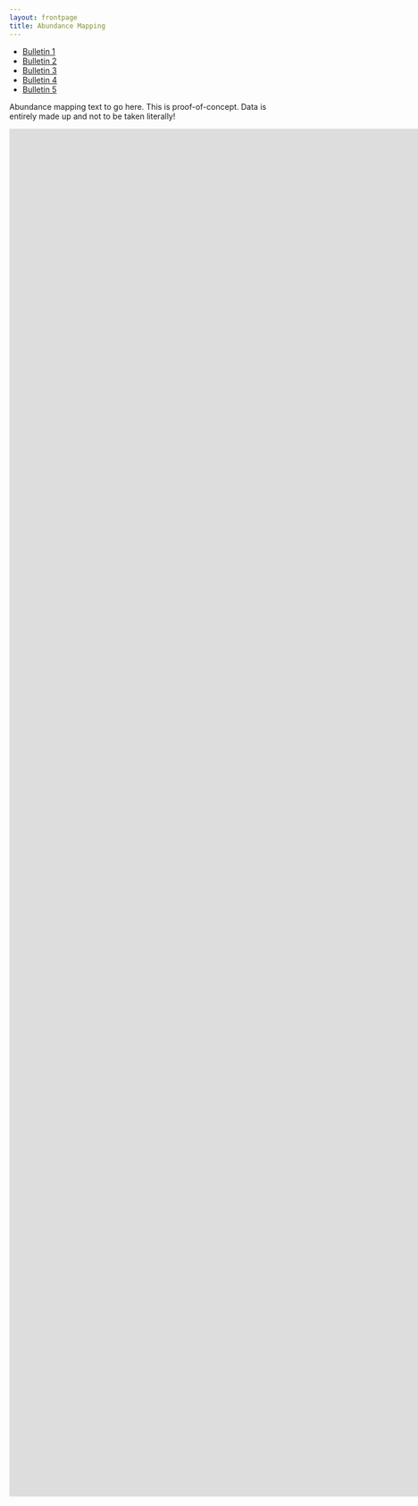 ```yaml
---
layout: frontpage
title: Abundance Mapping
---
```


<div class="navbar">
  <div class="navbar-inner">
      <ul class="nav">
          <li><a href="{{ BASE_PATH }}/assets/BlackGrassBulletin_Issue1.pdf">Bulletin 1</a></li>
          <li><a href="{{ BASE_PATH }}/assets/BlackGrassBulletin_Issue2.pdf">Bulletin 2</a></li>
          <li><a href="{{ BASE_PATH }}/assets/BlackGrassBulletin_Issue3.pdf">Bulletin 3</a></li>
          <li><a href="{{ BASE_PATH }}/assets/BlackGrassBulletin_Issue4.pdf">Bulletin 4</a></li>
          <li><a href="{{ BASE_PATH }}/assets/BlackGrassBulletin_Issue5.pdf">Bulletin 5</a></li>
      </ul>
  </div>
</div>

Abundance mapping text to go here. This is proof-of-concept. Data is entirely made up and not to be taken literally!


<html>
<iframe src="http://90.246.197.78:3838/AbundanceBench" width="1800px" height="950px" frameborder="0"></iframe>
</html>

<html>
<iframe src="http://90.246.197.78:3838/ResistanceBench" width="1800px" height="1000px" frameborder="0"></iframe>
</html>

<html>
<iframe src="http://90.246.197.78:3838/ManagementBench" width="1800px" height="500px" frameborder="0"></iframe>
</html>
